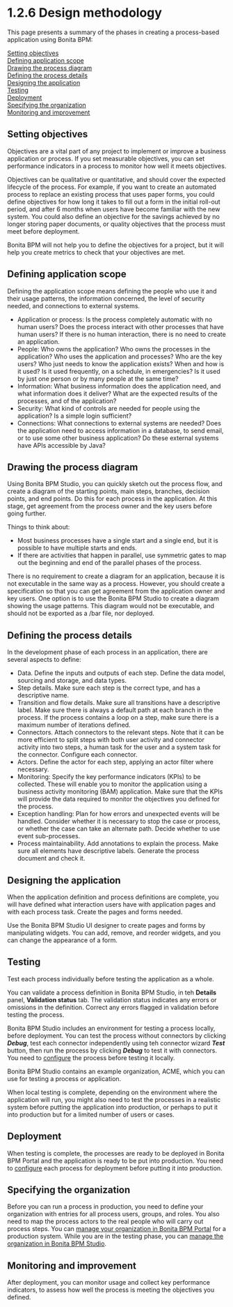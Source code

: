 # 1.2.6 Design methodology


This page presents a summary of the phases in creating a process-based application using
Bonita BPM:



[Setting objectives](#L513)  
[Defining application scope](#Defining)  
[Drawing the process diagram](#Drawing)  
[Defining the process details](#Defining1)  
[Designing the application](#Designing)  
[Testing](#Testing)  
[Deployment](#Deploying)  
[Specifying the organization](#Specifying)  
[Monitoring and improvement](#Monitoring)


## Setting objectives


Objectives are a vital part of any project to implement or improve a
business application or process. If you set measurable objectives, you can set performance
indicators in a process to monitor how well it meets objectives.


Objectives can be qualitative or quantitative, and should cover the
expected lifecycle of the process. For example, if you want to create an
automated process to replace an existing process that uses paper forms, you
could define objectives for how long it takes to fill out a form in the initial
roll-out period, and after 6 months when users have become familiar with the
new system. You could also define an objective for the savings achieved by no
longer storing paper documents, or quality objectives that the process must
meet before deployment. 


Bonita BPM will not help you to define the objectives for a project, but it
will help you create metrics to check that your objectives are met.





## Defining application scope


Defining the application scope means defining the people who use it and their
usage patterns, the information concerned, the level of security needed, and
connections to external systems.

* Application or process: Is the process completely automatic with no human users? Does the process interact with other processes that have human users? 
If there is no human interaction, there is no need to create an application.
* People: Who owns the application? Who owns the processes in the application? Who uses the application and processes? Who are the key
users? Who just needs to know the application exists? When and how is
it used? Is it used frequently, on a schedule, in emergencies? Is
it used by just one person or by many people at the same time?
* Information: What business information does the application need, and what
information does it deliver? What are the expected results of the
processes, and of the application?
* Security: What kind of controls are needed for people using the application?
Is a simple login sufficient?
* Connections: What connections to external systems are needed? Does the
application need to access information in a database, to send email, or to use
some other business application? Do these external systems have APIs
accessible by Java?




## Drawing the process diagram


Using Bonita BPM Studio, you can quickly sketch out the process flow, and create
a diagram of the starting points, main steps, branches, decision points, and
end points. Do this for each process in the application. At this stage, get agreement from the process owner and the key
users before going further. 


Things to think about:

* Most business processes have a single start and a single end, but it is
possible to have multiple starts and ends.
* If there are activities that happen in parallel, use symmetric gates to
map out the beginning and end of the parallel phases of the process.

There is no requirement to create a diagram for an application, because it is not executable in the same way as a process. 
However, you should create a specification so that you can get agreement from the application owner and key users. One option is to use the Bonita BPM Studio to create a diagram showing the usage patterns. 
This diagram would not be executable, and should not be exported as a /bar file, nor deployed. 


## Defining the process details


In the development phase of each process in an application, there are several aspects to
define:

* Data. Define the inputs and outputs of each step. Define the data model,
sourcing and storage, and data types. 
* Step details. Make sure each step is the correct type, and has a
descriptive name. 
* Transition and flow details. Make sure all transitions have a descriptive
label. Make sure there is always a default path at each branch in the
process. If the process contains a loop on a step, make sure there is a
maximum number of iterations defined.
* Connectors. Attach connectors to the relevant steps. Note that it can be
more efficient to split steps with both user activity and connector
activity into two steps, a human task for the user and a system task for
the connector. Configure each connector. 
* Actors. Define the actor for each step, applying an actor filter where
necessary.
* Monitoring: Specify the key performance indicators (KPIs) to be collected. These will enable you to
monitor the application using a business activity monitoring (BAM) application. Make sure that the KPIs
will provide the data required to monitor the objectives you defined for
the process.
* Exception handling: Plan for how errors and unexpected events will be
handled. Consider whether it is necessary to stop the case or process, or
whether the case can take an alternate path. Decide whether to use event
sub-processes.
* Process maintainability. Add annotations to explain the process. Make
sure all elements have descriptive labels. Generate the process document and check it.




## Designing the application


When the application definition and process definitions are complete, you will have defined what
interaction users have with application pages and with each process task. Create the pages and forms needed. 


Use the Bonita BPM Studio UI designer to create pages and forms by manipulating widgets.
You can add, remove, and reorder widgets, and
you can change the appearance of a form.







## Testing


Test each process individually before testing the application as a whole.


You can validate a process definition in Bonita BPM Studio, in teh **Details** panel, **Validation status** tab. The validation status 
indicates any errors or omissions in the definition. Correct any errors flagged
in validation before testing the process.



Bonita BPM Studio includes an environment for testing a process locally, before
deployment. You can test the process without connectors by clicking **_Debug_**, test each connector
independently using teh connector wizard **_Test_** button, then run the process by clicking **_Debug_** to test it with connectors. You need to [configure](/process-configuration-overview.md)
the process before testing it locally.


Bonita BPM Studio contains an example organization, ACME, which you can use for testing a
process or application.


When local testing is complete, depending on the environment where the
application will run, you might also need to test the processes in a realistic system
before putting the application into production, or perhaps to put it into production but for
a limited number of users or cases.






## Deployment


When testing is complete, the processes are ready to be deployed in Bonita BPM Portal and the application is ready to be put into production. You need to [configure](/process-configuration-overview.md) each process for
deployment before putting it into production.





## Specifying the organization


Before you can run a process in production, you need to define your organization with entries for all process users,
groups, and roles. You also need to map the process actors to the real people who will carry out process steps. 
You can [manage your organization in Bonita BPM Portal](/organization-portal-overview.md) for a production system. 
While you are in the testing phase, you can [manage the organization in Bonita BPM Studio](/organization-management-bonita-bpm-studio.md).







## Monitoring and improvement


After deployment, you can monitor usage and collect key performance
indicators, to assess how well the process is meeting the objectives you
defined.